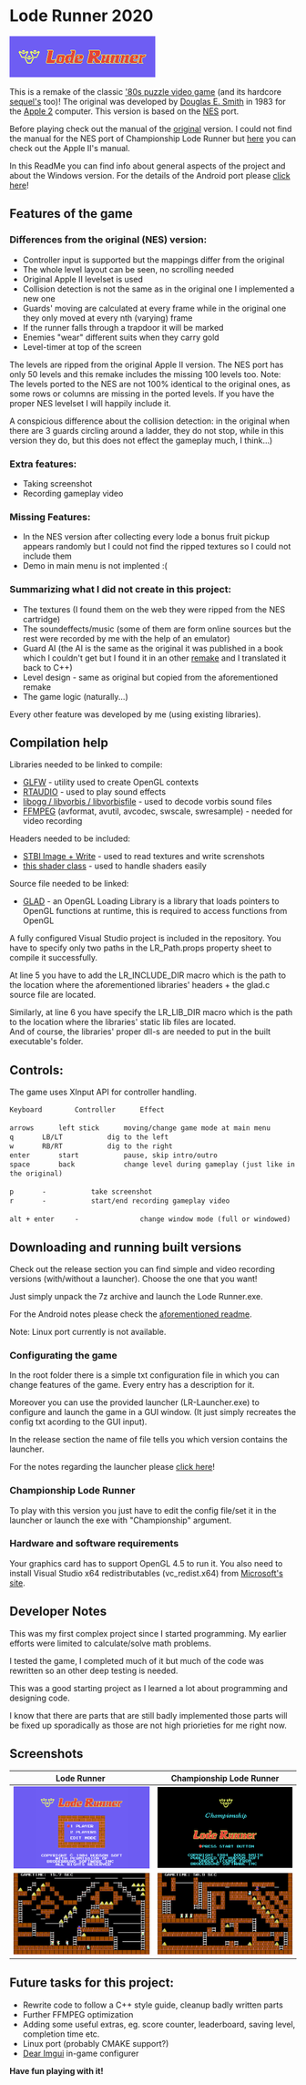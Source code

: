 # Lode Runner 2020
![](./Launcher/LRTITLE.png)

This is a remake of the classic ['80s puzzle video game](https://en.wikipedia.org/wiki/Lode_Runner) (and its hardcore [sequel's](https://en.wikipedia.org/wiki/Championship_Lode_Runner) too)!
The original was developed by [Douglas E. Smith](https://en.wikipedia.org/wiki/Douglas_E._Smith) in 1983 for the [Apple 2](https://en.wikipedia.org/wiki/Apple_II) computer. This version is based on the [NES](https://en.wikipedia.org/wiki/Nintendo_Entertainment_System) port.

Before playing check out the manual of the [original](https://www.gamesdatabase.org/Media/SYSTEM/Nintendo_NES//Manual/formated/Lode_Runner_-_1987_-_Br%C3%B8derbund_Software.pdf) version. I could not find the manual  for the NES port of Championship Lode Runner but [here](https://mocagh.org/broderbund/masksun-loderunner-loderunner-manual.pdf) you can check out the Apple II's manual.

In this ReadMe you can find info about general aspects of the project and about the Windows version. For the details of the Android port please [click here](https://github.com/Ma-Pe-Ma/Lode-Runner-2020/blob/master/Android/ReadMe.md)!

## Features of the game
### Differences from the original (NES) version:
- Controller input is supported but the mappings differ from the original 
- The whole level layout can be seen, no scrolling needed
- Original Apple II levelset is used
- Collision detection is not the same as in the original one I implemented a new one 
- Guards' moving are calculated at every frame while in the original one they only moved at every nth (varying) frame
- If the runner falls through a trapdoor it will be marked
- Enemies "wear" different suits when they carry gold
- Level-timer at top of the screen

The levels are ripped from the original Apple II version. The NES port has only 50 levels and this remake includes the missing 100 levels too. Note: The levels ported to the NES are not 100% identical to the original ones, as some rows or columns are missing in the ported levels. If you have the proper NES levelset I will happily include it.

A conspicious difference about the collision detection: in the original when there are 3 guards circling around a ladder, they do not stop, while in this version they do, but this does not effect the gameplay much, I think...)

### Extra features:
- Taking screenshot
- Recording gameplay video

### Missing Features:
- In the NES version after collecting every lode a bonus fruit pickup appears randomly but I could not find the ripped textures so I could not include them
- Demo in main menu is not implented :(

### Summarizing what I did not create in this project:
- The textures (I found them on the web they were ripped from the NES cartridge)
- The soundeffects/music (some of them are form online sources but the rest were recorded by me with the help of an emulator)
- Guard AI (the AI is the same as the original it was published in a book which I couldn't get but I found it in an other [remake](https://github.com/SimonHung/LodeRunner) and I translated it back to C++)
- Level design - same as original but copied from the aforementioned remake
- The game logic (naturally...)

Every other feature was developed by me (using existing libraries).

## Compilation help

Libraries needed to be linked to compile:
- [GLFW](https://www.glfw.org/) - utility used to create OpenGL contexts
- [RTAUDIO](https://www.music.mcgill.ca/~gary/rtaudio/) - used to play sound effects
- [libogg / libvorbis / libvorbisfile](https://xiph.org/downloads/) - used to decode vorbis sound files
- [FFMPEG](https://ffmpeg.org/) (avformat, avutil, avcodec, swscale, swresample) - needed for video recording

Headers needed to be included:
- [STBI Image + Write](https://github.com/nothings/stb) - used to read textures and write screnshots
- [this shader class](https://learnopengl.com/code_viewer_gh.php?code=includes/learnopengl/shader.h) - used to handle shaders easily

Source file needed to be linked:
- [GLAD](https://glad.dav1d.de/) - an OpenGL Loading Library is a library that loads pointers to OpenGL functions at runtime, this is required to access functions from OpenGL

A fully configured Visual Studio project is included in the repository. You have to specify only two paths in the LR_Path.props property sheet to compile it successfully.

At line 5 you have to add the LR_INCLUDE_DIR macro which is the path to the location where the aforementioned libraries' headers + the glad.c source file are located.

Similarly, at line 6 you have specify the LR_LIB_DIR macro which is the path to the location where the libraries' static lib files are located.<br>
And of course, the libraries' proper dll-s are needed to put in the built executable's folder.

## Controls:
The game uses XInput API for controller handling.

	Keyboard    	Controller	    Effect

	arrows		left stick	    moving/change game mode at main menu
	q		LB/LT		    dig to the left
	w		RB/RT		    dig to the right
	enter		start		    pause, skip intro/outro
	space		back		    change level during gameplay (just like in the original)
	
	p		-		    take screenshot
	r		-		    start/end recording gameplay video
	
	alt + enter  	-   		    change window mode (full or windowed)

## Downloading and running built versions

Check out the release section you can find simple and video recording versions (with/without a launcher). Choose the one that you want!

Just simply unpack the 7z archive and launch the Lode Runner.exe. 

For the Android notes please check the [aforementioned readme](https://github.com/Ma-Pe-Ma/Lode-Runner-2020/blob/master/Android/ReadMe.md).

Note: Linux port currently is not available.

### Configurating the game
In the root folder there is a simple txt configuration file in which you can change features of the game. Every entry has a description for it.

Moreover you can use the provided launcher (LR-Launcher.exe) to configure and launch the game in a GUI window. (It just simply recreates the config txt acording to the GUI input).

In the release section the name of file tells you which version contains the launcher.

For the notes regarding the launcher please [click here](https://github.com/Ma-Pe-Ma/Lode-Runner-2020/blob/master/Launcher/ReadMe.md)!

### Championship Lode Runner ###
To play with this version you just have to edit the config file/set it in the launcher or launch the exe with "Championship" argument.

### Hardware and software requirements
Your graphics card has to support OpenGL 4.5 to run it. You also need to install Visual Studio x64 redistributables (vc_redist.x64) from [Microsoft's site](https://aka.ms/vs/16/release/vc_redist.x64.exe).

## Developer Notes
This was my first complex project since I started programming. My earlier efforts were limited to calculate/solve math problems.

I tested the game, I completed much of it but much of the code was rewritten so an other deep testing is needed.

This was a good starting project as I learned a lot about programming and designing code.

I know that there are parts that are still badly implemented those parts will be fixed up sporadically as those are not high priorieties for me right now.

## Screenshots

&nbsp;&nbsp;&nbsp;&nbsp;&nbsp;&nbsp;&nbsp;&nbsp;&nbsp;&nbsp;&nbsp;&nbsp;&nbsp;&nbsp;&nbsp;&nbsp;&nbsp;&nbsp;Lode Runner&nbsp;&nbsp; &nbsp;&nbsp;&nbsp;&nbsp;&nbsp;&nbsp;&nbsp;&nbsp;&nbsp;&nbsp;&nbsp;&nbsp;&nbsp;&nbsp;&nbsp;&nbsp; | Championship Lode Runner
--- | ---
![](./Screenshots/Original.png) | ![](./Screenshots/Championship.png)
![](./Screenshots/Original-Gameplay.png) | ![](./Screenshots/Championship-Gameplay.png)


## Future tasks for this project:
- Rewrite code to follow a C++ style guide, cleanup badly written parts
- Further FFMPEG optimization
- Adding some useful extras, eg. score counter, leaderboard, saving level, completion time etc.
- Linux port (probably CMAKE support?)
- [Dear Imgui](https://github.com/ocornut/imgui) in-game configurer


**Have fun playing with it!**
